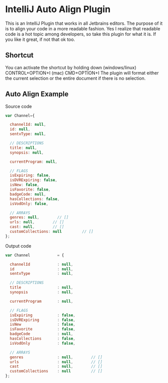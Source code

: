 # IntelliJ Auto Align Plugin

This is an IntelliJ Plugin that works in all Jetbrains editors. The purpose of it is to align your code in a more readable fashion.
Yes I realize that readable code is a hot topic among developers, so take this plugin for what it is. If you like it great, if not that ok too.

## Shortcut
You can activate the shortcut by holding down (windows/linux) CONTROL+OPTION+I (mac) CMD+OPTION+I
The plugin will format either the current selection or the entire document if there is no selection.

## Auto Align Example

Source code
```javascript
var Channel={

  channelId: null,
  id: null,
  sentvType: null,

  // DESCRIPTIONS
  title: null,
  synopsis: null,

  currentProgram: null,

  // FLAGS
  isExpiring: false,
  isDVRExpiring: false,
  isNew: false,
  isFavorite: false,
  badgeCode: null,
  hasCollections: false,
  isVodOnly: false,

  // ARRAYS
  genres: null,        // []
  urls: null,        // []
  cast: null,        // []
  customCollections: null         // []
};
```
Output code
```javascript
var Channel            = {

  channelId            : null,
  id                   : null,
  sentvType            : null,

  // DESCRIPTIONS
  title                : null,
  synopsis             : null,

  currentProgram       : null,

  // FLAGS
  isExpiring           : false,
  isDVRExpiring        : false,
  isNew                : false,
  isFavorite           : false,
  badgeCode            : null,
  hasCollections       : false,
  isVodOnly            : false,

  // ARRAYS
  genres               : null,        // []
  urls                 : null,        // []
  cast                 : null,        // []
  customCollections    : null         // []
};
```
